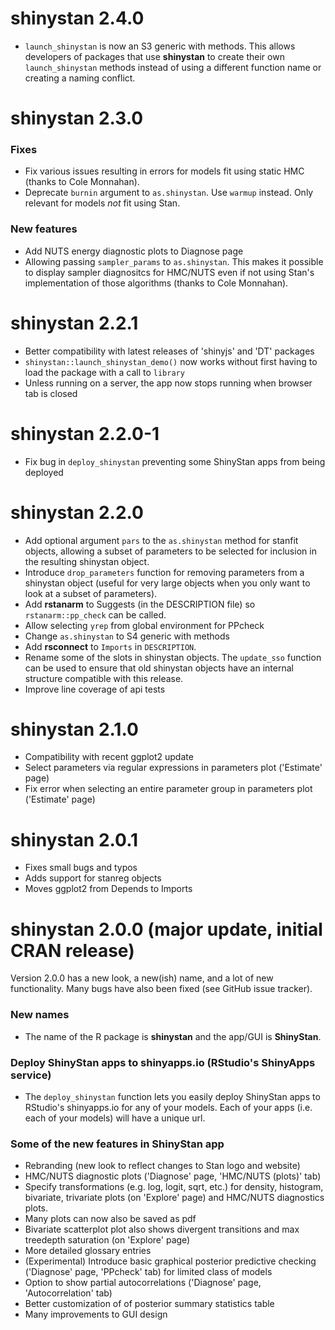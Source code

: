 # shinystan 2.4.0

* `launch_shinystan` is now an S3 generic with methods. This allows developers 
of packages that use __shinystan__ to create their own `launch_shinystan` 
methods instead of using a different function name or creating a naming 
conflict.

# shinystan 2.3.0

### Fixes 
* Fix various issues resulting in errors for models fit using static HMC (thanks
to Cole Monnahan).
* Deprecate `burnin` argument to `as.shinystan`. Use `warmup` instead. Only 
relevant for models _not_ fit using Stan.

### New features
* Add NUTS energy diagnostic plots to Diagnose page
* Allowing passing `sampler_params` to `as.shinystan`. This makes it possible to
display sampler diagnositcs for HMC/NUTS even if not using Stan's implementation
of those algorithms (thanks to Cole Monnahan).

# shinystan 2.2.1

* Better compatibility with latest releases of 'shinyjs' and 'DT' packages
* `shinystan::launch_shinystan_demo()` now works without first having to load 
the package with a call to `library`
* Unless running on a server, the app now stops running when browser tab is 
closed

# shinystan 2.2.0-1
* Fix bug in `deploy_shinystan` preventing some ShinyStan apps from being
deployed

# shinystan 2.2.0
* Add optional argument `pars` to the `as.shinystan` method for stanfit objects,
allowing a subset of parameters to be selected for inclusion in the resulting
shinystan object.
* Introduce `drop_parameters` function for removing parameters from a shinystan 
object (useful for very large objects when you only want to look at a subset of
parameters).
* Add **rstanarm** to Suggests (in the DESCRIPTION file) so `rstanarm::pp_check`
can be called.
* Allow selecting `yrep` from global environment for PPcheck
* Change `as.shinystan` to S4 generic with methods
* Add **rsconnect** to `Imports` in `DESCRIPTION`.
* Rename some of the slots in shinystan objects. The `update_sso` function can
be used to ensure that old shinystan objects have an internal structure
compatible with this release.
* Improve line coverage of api tests

# shinystan 2.1.0
* Compatibility with recent ggplot2 update
* Select parameters via regular expressions in parameters plot ('Estimate' page)
* Fix error when selecting an entire parameter group in parameters 
plot ('Estimate' page)

# shinystan 2.0.1
* Fixes small bugs and typos
* Adds support for stanreg objects
* Moves ggplot2 from Depends to Imports

# shinystan 2.0.0 (major update, initial CRAN release)

Version 2.0.0 has a new look, a new(ish) name, and a lot of new functionality. 
Many bugs have also been fixed (see GitHub issue tracker). 


### New names
* The name of the R package is **shinystan** and the app/GUI is **ShinyStan**. 

### Deploy ShinyStan apps to shinyapps.io (RStudio's ShinyApps service)
* The `deploy_shinystan` function lets you easily deploy ShinyStan apps 
to RStudio's shinyapps.io for any of your models. Each of your apps 
(i.e. each of your models) will have a unique url.

### Some of the new features in ShinyStan app 
* Rebranding (new look to reflect changes to Stan logo and website)
* HMC/NUTS diagnostic plots ('Diagnose' page, 'HMC/NUTS (plots)' tab)
* Specify transformations (e.g. log, logit, sqrt, etc.) for density, 
histogram, bivariate, trivariate plots (on 'Explore' page) and HMC/NUTS diagnostics
plots.
* Many plots can now also be saved as pdf
* Bivariate scatterplot plot also shows divergent transitions and max treedepth 
saturation (on 'Explore' page)
* More detailed glossary entries
* (Experimental) Introduce basic graphical posterior predictive 
checking ('Diagnose' page, 'PPcheck' tab) for limited class of models
* Option to show partial autocorrelations ('Diagnose' page, 'Autocorrelation' tab)
* Better customization of of posterior summary statistics table
* Many improvements to GUI design
